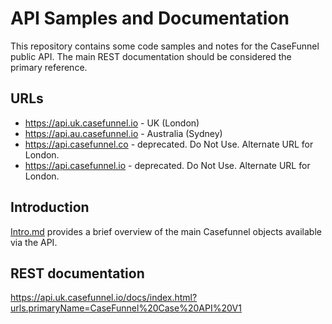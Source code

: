 # API Samples and Documentation

This repository contains some code samples and notes for the CaseFunnel public API. The main REST documentation should be considered the primary reference.

## URLs

- <https://api.uk.casefunnel.io> - UK (London)
- <https://api.au.casefunnel.io> - Australia (Sydney)
- <https://api.casefunnel.co> - deprecated.  Do Not Use.  Alternate URL for London.
- <https://api.casefunnel.io> - deprecated.  Do Not Use.  Alternate URL for London.

## Introduction

[Intro.md](Intro.md) provides a brief overview of the main Casefunnel objects available via the API.

## REST documentation

https://api.uk.casefunnel.io/docs/index.html?urls.primaryName=CaseFunnel%20Case%20API%20V1



